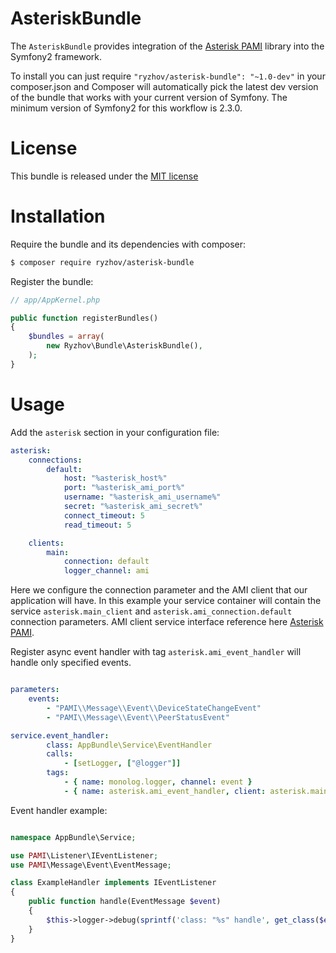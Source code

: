 AsteriskBundle
==============

The `AsteriskBundle` provides integration of the [Asterisk PAMI](https://github.com/ryzhov/PAMI)
library into the Symfony2 framework.

To install you can just require `"ryzhov/asterisk-bundle": "~1.0-dev"` in your composer.json
and Composer will automatically pick the latest dev version of the bundle that works with
your current version of Symfony. The minimum version of Symfony2 for this workflow
is 2.3.0.


License
=======

This bundle is released under the [MIT license](LICENSE)

Installation
============

Require the bundle and its dependencies with composer:

```bash
$ composer require ryzhov/asterisk-bundle
```

Register the bundle:

```php
// app/AppKernel.php

public function registerBundles()
{
    $bundles = array(
        new Ryzhov\Bundle\AsteriskBundle(),
    );
}
```

Usage
=====

Add the `asterisk` section in your configuration file:

```yaml
asterisk:
    connections:
        default:
            host: "%asterisk_host%"
            port: "%asterisk_ami_port%"
            username: "%asterisk_ami_username%"
            secret: "%asterisk_ami_secret%"
            connect_timeout: 5
            read_timeout: 5

    clients:
        main:
            connection: default
            logger_channel: ami
```

Here we configure the connection parameter and the AMI client that our application will have.
In this example your service container will contain the service `asterisk.main_client` and
 `asterisk.ami_connection.default` connection parameters.
AMI client service interface reference here [Asterisk PAMI](https://github.com/ryzhov/PAMI).

Register async event handler with tag `asterisk.ami_event_handler` will handle only specified events.

```yaml

parameters:
    events: 
        - "PAMI\\Message\\Event\\DeviceStateChangeEvent"
        - "PAMI\\Message\\Event\\PeerStatusEvent"

service.event_handler:
        class: AppBundle\Service\EventHandler
        calls:
            - [setLogger, ["@logger"]]
        tags:
            - { name: monolog.logger, channel: event }
            - { name: asterisk.ami_event_handler, client: asterisk.main_client, events: "%events%" }

```

Event handler example:

```php

namespace AppBundle\Service;

use PAMI\Listener\IEventListener;
use PAMI\Message\Event\EventMessage;

class ExampleHandler implements IEventListener
{
    public function handle(EventMessage $event)
    {
        $this->logger->debug(sprintf('class: "%s" handle', get_class($event)));
    }
}

```